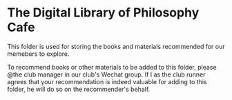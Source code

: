 # The Digital Library of Philosophy Cafe
 This folder is used for storing the books and materials recommended for our memebers to explore.

To recommend books or other materials to be added to this folder, please @the club manager in our club's Wechat group. If I as the club runner agrees that your recommendation is indeed valuable for adding to this folder, he will do so on the recommender's behalf.
